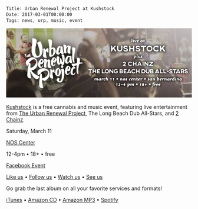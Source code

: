     Title: Urban Renewal Project at Kushstock
    Date: 2017-03-01T00:00:00
    Tags: news, urp, music, event

<img src="/img/blog/2017/03/01/urban-renewal-project-at-kushstock/urban-renewal-project-at-kushstock-banner.jpg"
     alt="Urban Renewal Project Kushstock banner" 
     class="img-urp-banner">

<!-- more -->

[Kushstock] is a free cannabis and music event, featuring live entertainment
from [The Urban Renewal Project], The Long Beach Dub All-Stars, and [2 Chainz].

Saturday, March 11

[NOS Center]

12-4pm • 18+ • free

[Facebook Event]

[Like us] • [Follow us] • [Watch us] • [See us]

Go grab the last album on all your favorite services and formats!

[iTunes] • [Amazon CD] • [Amazon MP3] • [Spotify]

[NOS Center]: http://www.nosevents.com
[2 Chainz]: http://www.2chainz.com
[Kushstock]: http://www.sbsun.com/general-news/20170308/kushstock-wants-to-be-the-cannabis-festival-of-the-people
[The Urban Renewal Project]: http://urpmusic.com
[Facebook Event]: https://www.facebook.com/events/1191564744294770
[Like us]: http://www.fb.com/urpmusic
[Follow us]: http://www.twitter.com/urpmusic
[Watch us]: http://www.youtube.com/urpmusic
[See us]: https://www.instagram.com/urpmusic
[iTunes]: https://itunes.apple.com/us/album/local-legend/id910942147
[Amazon CD]: http://www.amazon.com/Local-Legend-Urban-Renewal-Project/dp/B00N9T391G
[Amazon MP3]: http://www.amazon.com/Local-Legend-Urban-Renewal-Project/dp/B00MWSOD6A
[Spotify]: https://play.spotify.com/album/6RtF0ZRBGIaqVC9imEo1BR
